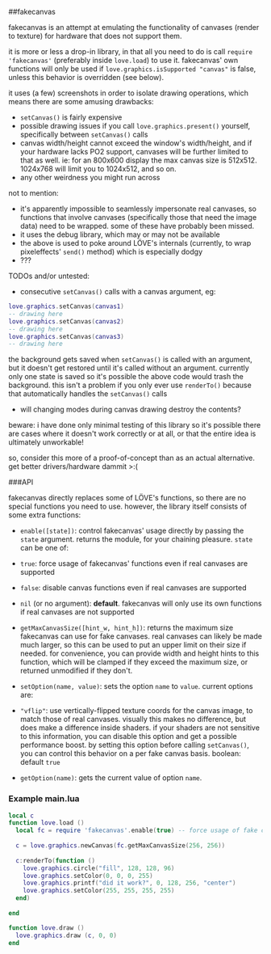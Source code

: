 ##fakecanvas

fakecanvas is an attempt at emulating the functionality of canvases (render to texture) for hardware that does not support them.

it is more or less a drop-in library, in that all you need to do is call `require 'fakecanvas'` (preferably inside `love.load`) to use it. fakecanvas' own functions will only be used if `love.graphics.isSupported "canvas"` is false, unless this behavior is overridden (see below).

it uses (a few) screenshots in order to isolate drawing operations, which means there are some amusing drawbacks:

* `setCanvas()` is fairly expensive
* possible drawing issues if you call `love.graphics.present()` yourself, specifically between `setCanvas()` calls
* canvas width/height cannot exceed the window's width/height, and if your hardware lacks PO2 support, canvases will be further limited to that as well. ie: for an 800x600 display the max canvas size is 512x512. 1024x768 will limit you to 1024x512, and so on.
* any other weirdness you might run across
 
not to mention:

* it's apparently impossible to seamlessly impersonate real canvases, so functions that involve canvases (specifically those that need the image data) need to be wrapped. some of these have probably been missed.
* it uses the debug library, which may or may not be available
* the above is used to poke around LÖVE's internals (currently, to wrap pixeleffects' `send()` method) which is especially dodgy
* ??? 

TODOs and/or untested:

* consecutive `setCanvas()` calls with a canvas argument, eg:

```lua
love.graphics.setCanvas(canvas1)
-- drawing here
love.graphics.setCanvas(canvas2)
-- drawing here
love.graphics.setCanvas(canvas3)
-- drawing here
```
the background gets saved when `setCanvas()` is called with an argument, but it doesn't get restored until it's called without an argument. currently only one state is saved so it's possible the above code would trash the background. this isn't a problem if you only ever use `renderTo()` because that automatically handles the `setCanvas()` calls
* will changing modes during canvas drawing destroy the contents?

beware: i have done only minimal testing of this library so it's possible there are cases where it doesn't work correctly or at all, or that the entire idea is ultimately unworkable!

so, consider this more of a proof-of-concept than as an actual alternative. get better drivers/hardware dammit >:(

###API

fakecanvas directly replaces some of LÖVE's functions, so there are no special functions you need to use. however, the library itself consists of some extra functions:

* `enable([state])`: control fakecanvas' usage directly by passing the `state` argument. returns the module, for your chaining pleasure. `state` can be one of:
 * `true`: force usage of fakecanvas' functions even if real canvases are supported
 * `false`: disable canvas functions even if real canvases are supported
 * `nil` (or no argument): **default**. fakecanvas will only use its own functions if real canvases are not supported

* `getMaxCanvasSize([hint_w, hint_h])`: returns the maximum size fakecanvas can use for fake canvases. real canvases can likely be made much larger, so this can be used to put an upper limit on their size if needed. for convenience, you can provide width and height hints to this function, which will be clamped if they exceed the maximum size, or returned unmodified if they don't.

* `setOption(name, value)`: sets the option `name` to `value`. current options are:
 * `"vflip"`: use vertically-flipped texture coords for the canvas image, to match those of real canvases. visually this makes no difference, but does make a difference inside shaders. if your shaders are not sensitive to this information, you can disable this option and get a possible performance boost. by setting this option before calling `setCanvas()`, you can control this behavior on a per fake canvas basis. boolean: default `true`

* `getOption(name)`: gets the current value of option `name`.
 
### Example main.lua

```lua
local c
function love.load () 
  local fc = require 'fakecanvas'.enable(true) -- force usage of fake canvases
  
  c = love.graphics.newCanvas(fc.getMaxCanvasSize(256, 256))
  
  c:renderTo(function () 
    love.graphics.circle("fill", 128, 128, 96)
    love.graphics.setColor(0, 0, 0, 255)
    love.graphics.printf("did it work?", 0, 128, 256, "center")
    love.graphics.setColor(255, 255, 255, 255)
  end)
  
end

function love.draw ()
  love.graphics.draw (c, 0, 0)
end
```